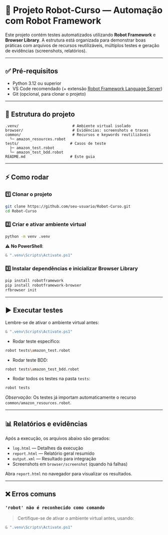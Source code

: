 # 🚀 Projeto Robot-Curso — Automação com Robot Framework

Este projeto contém testes automatizados utilizando **Robot Framework** e **Browser Library**. A estrutura está organizada para demonstrar boas práticas com arquivos de recursos reutilizáveis, múltiplos testes e geração de evidências (screenshots, relatórios).

---

## ✅ Pré-requisitos

- Python 3.12 ou superior  
- VS Code recomendado (+ extensão [Robot Framework Language Server](https://marketplace.visualstudio.com/items?itemName=robocorp.robotframework-lsp))  
- Git (opcional, para clonar o projeto)

---

## 📂 Estrutura do projeto

```
.venv/                        # Ambiente virtual isolado
browser/                      # Evidências: screenshots e traces
common/                       # Recursos e keywords reutilizáveis
  └─ amazon_resources.robot
tests/                       # Casos de teste
  ├─ amazon_test.robot
  └─ amazon_test_bdd.robot
README.md                    # Este guia
```

---

## ⚡ Como rodar

### 1️⃣ Clonar o projeto

```bash
git clone https://github.com/seu-usuario/Robot-Curso.git
cd Robot-Curso
```

### 2️⃣ Criar e ativar ambiente virtual

```bash
python -m venv .venv
```

⚠️ **No PowerShell**:

```powershell
& ".venv\Scripts\Activate.ps1"
```

### 3️⃣ Instalar dependências e inicializar Browser Library

```bash
pip install robotframework
pip install robotframework-browser
rfbrowser init
```

---

## ▶️ Executar testes

Lembre-se de ativar o ambiente virtual antes:

```powershell
& ".venv\Scripts\Activate.ps1"
```

- Rodar teste específico:

```bash
robot tests\amazon_test.robot
```

- Rodar teste BDD:

```bash
robot tests\amazon_test_bdd.robot
```

- Rodar todos os testes na pasta `tests`:

```bash
robot tests
```

*Observação:* Os testes já importam automaticamente o recurso `common/amazon_resources.robot`.

---

## 📊 Relatórios e evidências

Após a execução, os arquivos abaixo são gerados:

- `log.html` — Detalhes da execução  
- `report.html` — Relatório geral resumido  
- `output.xml` — Resultado para integração  
- Screenshots em `browser/screenshot` (quando há falhas)

Abra `report.html` no navegador para visualizar os resultados.

---

## ❌ Erros comuns

### `'robot' não é reconhecido como comando`

> Certifique-se de ativar o ambiente virtual antes, usando:

```powershell
& ".venv\Scripts\Activate.ps1"
```
